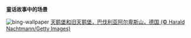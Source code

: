 
**童话故事中的场景**

![bing-wallpaper](https://www.bing.com/th?id=OHR.AlpsCastles_ZH-CN5078013932_1920x1080.jpg)
[天鹅堡和旧天鹅堡，巴伐利亚阿尔卑斯山，德国 (© Harald Nachtmann/Getty Images)](https://www.bing.com/search?q=%E6%96%B0%E5%A4%A9%E9%B9%85%E5%A0%A1%E5%92%8C%E6%97%A7%E5%A4%A9%E9%B9%85%E5%A0%A1&amp;form=hpcapt&amp;mkt=zh-cn)
  